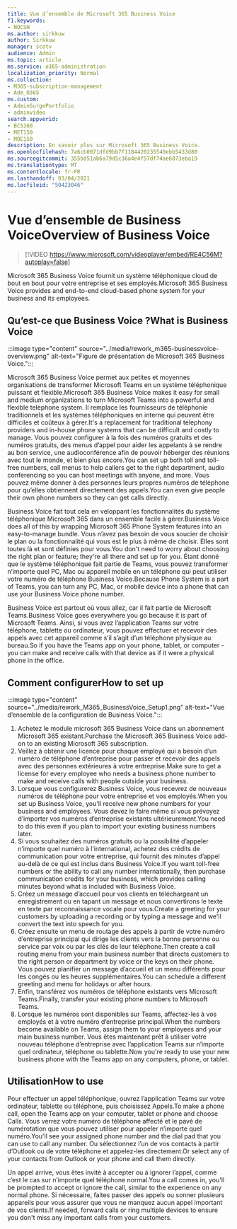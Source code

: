 ```yaml
---
title: Vue d’ensemble de Microsoft 365 Business Voice
f1.keywords:
- NOCSH
ms.author: sirkkuw
author: Sirkkuw
manager: scotv
audience: Admin
ms.topic: article
ms.service: o365-administration
localization_priority: Normal
ms.collection:
- M365-subscription-management
- Adm_O365
ms.custom:
- AdminSurgePortfolio
- adminvideo
search.appverid:
- BCS160
- MET150
- MOE150
description: En savoir plus sur Microsoft 365 Business Voice.
ms.openlocfilehash: 7a6cb0071dfd9bb7f1184420235540ebb5433d80
ms.sourcegitcommit: 355bd51ab6a79d5c36a4e4f57df74ae6873eba19
ms.translationtype: MT
ms.contentlocale: fr-FR
ms.lasthandoff: 03/04/2021
ms.locfileid: "50423046"
---
```

# <a name="overview-of-business-voice"></a><span data-ttu-id="6bdb1-103">Vue d’ensemble de Business Voice</span><span class="sxs-lookup"><span data-stu-id="6bdb1-103">Overview of Business Voice</span></span>

> [!VIDEO https://www.microsoft.com/videoplayer/embed/RE4C56M?autoplay=false]

<span data-ttu-id="6bdb1-104">Microsoft 365 Business Voice fournit un système téléphonique cloud de bout en bout pour votre entreprise et ses employés.</span><span class="sxs-lookup"><span data-stu-id="6bdb1-104">Microsoft 365 Business Voice provides and end-to-end cloud-based phone system for your business and its employees.</span></span>

## <a name="what-is-business-voice"></a><span data-ttu-id="6bdb1-105">Qu’est-ce que Business Voice ?</span><span class="sxs-lookup"><span data-stu-id="6bdb1-105">What is Business Voice</span></span>

:::image type="content" source="../media/rework_m365-businessvoice-overview.png" alt-text="Figure de présentation de Microsoft 365 Business Voice.":::

<span data-ttu-id="6bdb1-107">Microsoft 365 Business Voice permet aux petites et moyennes organisations de transformer Microsoft Teams en un système téléphonique puissant et flexible.</span><span class="sxs-lookup"><span data-stu-id="6bdb1-107">Microsoft 365 Business Voice makes it easy for small and medium organizations to turn Microsoft Teams into a powerful and flexible telephone system.</span></span> <span data-ttu-id="6bdb1-108">Il remplace les fournisseurs de téléphonie traditionnels et les systèmes téléphoniques en interne qui peuvent être difficiles et coûteux à gérer.</span><span class="sxs-lookup"><span data-stu-id="6bdb1-108">It's a replacement for traditional telephony providers and in-house phone systems that can be difficult and costly to manage.</span></span> <span data-ttu-id="6bdb1-109">Vous pouvez configurer à la fois des numéros gratuits et des numéros gratuits, des menus d’appel pour aider les appelants à se rendre au bon service, une audioconférence afin de pouvoir héberger des réunions avec tout le monde, et bien plus encore.</span><span class="sxs-lookup"><span data-stu-id="6bdb1-109">You can set up both toll and toll-free numbers, call menus to help callers get to the right department, audio conferencing so you can host meetings with anyone, and more.</span></span> <span data-ttu-id="6bdb1-110">Vous pouvez même donner à des personnes leurs propres numéros de téléphone pour qu’elles obtiennent directement des appels.</span><span class="sxs-lookup"><span data-stu-id="6bdb1-110">You can even give people their own phone numbers so they can get calls directly.</span></span>

<span data-ttu-id="6bdb1-111">Business Voice fait tout cela en veloppant les fonctionnalités du système téléphonique Microsoft 365 dans un ensemble facile à gérer.</span><span class="sxs-lookup"><span data-stu-id="6bdb1-111">Business Voice does all of this by wrapping Microsoft 365 Phone System features into an easy-to-manage bundle.</span></span> <span data-ttu-id="6bdb1-112">Vous n’avez pas besoin de vous soucier de choisir le plan ou la fonctionnalité qui vous est le plus à même de choisir. Elles sont toutes là et sont définies pour vous.</span><span class="sxs-lookup"><span data-stu-id="6bdb1-112">You don't need to worry about choosing the right plan or feature; they're all there and set up for you.</span></span> <span data-ttu-id="6bdb1-113">Étant donné que le système téléphonique fait partie de Teams, vous pouvez transformer n’importe quel PC, Mac ou appareil mobile en un téléphone qui peut utiliser votre numéro de téléphone Business Voice.</span><span class="sxs-lookup"><span data-stu-id="6bdb1-113">Because Phone System is a part of Teams, you can turn any PC, Mac, or mobile device into a phone that can use your Business Voice phone number.</span></span>

<span data-ttu-id="6bdb1-114">Business Voice est partout où vous allez, car il fait partie de Microsoft Teams.</span><span class="sxs-lookup"><span data-stu-id="6bdb1-114">Business Voice goes everywhere you go because it is part of Microsoft Teams.</span></span> <span data-ttu-id="6bdb1-115">Ainsi, si vous avez l’application Teams sur votre téléphone, tablette ou ordinateur, vous pouvez effectuer et recevoir des appels avec cet appareil comme s’il s’agit d’un téléphone physique au bureau.</span><span class="sxs-lookup"><span data-stu-id="6bdb1-115">So if you have the Teams app on your phone, tablet, or computer - you can make and receive calls with that device as if it were a physical phone in the office.</span></span>

## <a name="how-to-set-up"></a><span data-ttu-id="6bdb1-116">Comment configurer</span><span class="sxs-lookup"><span data-stu-id="6bdb1-116">How to set up</span></span>

:::image type="content" source="../media/rework_M365_BusinessVoice_Setup1.png" alt-text="Vue d’ensemble de la configuration de Business Voice.":::

1. <span data-ttu-id="6bdb1-118">Achetez le module microsoft 365 Business Voice dans un abonnement Microsoft 365 existant.</span><span class="sxs-lookup"><span data-stu-id="6bdb1-118">Purchase the Microsoft 365 Business Voice add-on to an existing Microsoft 365 subscription.</span></span>
1. <span data-ttu-id="6bdb1-119">Veillez à obtenir une licence pour chaque employé qui a besoin d’un numéro de téléphone d’entreprise pour passer et recevoir des appels avec des personnes extérieures à votre entreprise.</span><span class="sxs-lookup"><span data-stu-id="6bdb1-119">Make sure to get a license for every employee who needs a business phone number to make and receive calls with people outside your business.</span></span>
1. <span data-ttu-id="6bdb1-120">Lorsque vous configurerez Business Voice, vous recevrez de nouveaux numéros de téléphone pour votre entreprise et vos employés.</span><span class="sxs-lookup"><span data-stu-id="6bdb1-120">When you set up Business Voice, you'll receive new phone numbers for your business and employees.</span></span> <span data-ttu-id="6bdb1-121">Vous devez le faire même si vous prévoyez d’importer vos numéros d’entreprise existants ultérieurement.</span><span class="sxs-lookup"><span data-stu-id="6bdb1-121">You need to do this even if you plan to import your existing business numbers later.</span></span>
1. <span data-ttu-id="6bdb1-122">Si vous souhaitez des numéros gratuits ou la possibilité d’appeler n’importe quel numéro à l’international, achetez des crédits de communication pour votre entreprise, qui fournit des minutes d’appel au-delà de ce qui est inclus dans Business Voice.</span><span class="sxs-lookup"><span data-stu-id="6bdb1-122">If you want toll-free numbers or the ability to call any number internationally, then purchase communication credits for your business, which provides calling minutes beyond what is included with Business Voice.</span></span>
1. <span data-ttu-id="6bdb1-123">Créez un message d’accueil pour vos clients en téléchargeant un enregistrement ou en tapant un message et nous convertirons le texte en texte par reconnaissance vocale pour vous.</span><span class="sxs-lookup"><span data-stu-id="6bdb1-123">Create a greeting for your customers by uploading a recording or by typing a message and we'll convert the text into speech for you.</span></span>
1. <span data-ttu-id="6bdb1-124">Créez ensuite un menu de routage des appels à partir de votre numéro d’entreprise principal qui dirige les clients vers la bonne personne ou service par voix ou par les clés de leur téléphone.</span><span class="sxs-lookup"><span data-stu-id="6bdb1-124">Then create a call routing menu from your main business number that directs customers to the right person or department by voice or the keys on their phone.</span></span> <span data-ttu-id="6bdb1-125">Vous pouvez planifier un message d’accueil et un menu différents pour les congés ou les heures supplémentaires.</span><span class="sxs-lookup"><span data-stu-id="6bdb1-125">You can schedule a different greeting and menu for holidays or after hours.</span></span>
1. <span data-ttu-id="6bdb1-126">Enfin, transférez vos numéros de téléphone existants vers Microsoft Teams.</span><span class="sxs-lookup"><span data-stu-id="6bdb1-126">Finally, transfer your existing phone numbers to Microsoft Teams.</span></span>
1. <span data-ttu-id="6bdb1-127">Lorsque les numéros sont disponibles sur Teams, affectez-les à vos employés et à votre numéro d’entreprise principal.</span><span class="sxs-lookup"><span data-stu-id="6bdb1-127">When the numbers become available on Teams, assign them to your employees and your main business number.</span></span> <span data-ttu-id="6bdb1-128">Vous êtes maintenant prêt à utiliser votre nouveau téléphone d’entreprise avec l’application Teams sur n’importe quel ordinateur, téléphone ou tablette.</span><span class="sxs-lookup"><span data-stu-id="6bdb1-128">Now you're ready to use your new business phone with the Teams app on any computers, phone, or tablet.</span></span>

## <a name="how-to-use"></a><span data-ttu-id="6bdb1-129">Utilisation</span><span class="sxs-lookup"><span data-stu-id="6bdb1-129">How to use</span></span>

<span data-ttu-id="6bdb1-130">Pour effectuer un appel téléphonique, ouvrez l’application Teams sur votre ordinateur, tablette ou téléphone, puis choisissez Appels.</span><span class="sxs-lookup"><span data-stu-id="6bdb1-130">To make a phone call, open the Teams app on your computer, tablet or phone and choose Calls.</span></span> <span data-ttu-id="6bdb1-131">Vous verrez votre numéro de téléphone affecté et le pavé de numérotation que vous pouvez utiliser pour appeler n’importe quel numéro.</span><span class="sxs-lookup"><span data-stu-id="6bdb1-131">You'll see your assigned phone number and the dial pad that you can use to call any number.</span></span> <span data-ttu-id="6bdb1-132">Ou sélectionnez l’un de vos contacts à partir d’Outlook ou de votre téléphone et appelez-les directement.</span><span class="sxs-lookup"><span data-stu-id="6bdb1-132">Or select any of your contacts from Outlook or your phone and call them directly.</span></span>

<span data-ttu-id="6bdb1-133">Un appel arrive, vous êtes invité à accepter ou à ignorer l’appel, comme c’est le cas sur n’importe quel téléphone normal.</span><span class="sxs-lookup"><span data-stu-id="6bdb1-133">You a call comes in, you'll be prompted to accept or ignore the call, similar to the experience on any normal phone.</span></span> <span data-ttu-id="6bdb1-134">Si nécessaire, faites passer des appels ou sonner plusieurs appareils pour vous assurer que vous ne manquez aucun appel important de vos clients.</span><span class="sxs-lookup"><span data-stu-id="6bdb1-134">If needed, forward calls or ring multiple devices to ensure you don't miss any important calls from your customers.</span></span>